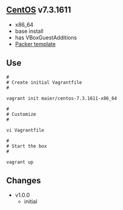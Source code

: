 ## [CentOS](http://centos.org) v7.3.1611

* x86_64
* base install
* has VBoxGuestAdditions
* [Packer template](https://github.com/maier/packer-templates/)

## Use

```
#
# Create initial Vagrantfile
#

vagrant init maier/centos-7.3.1611-x86_64

#
# Customize
#

vi Vagrantfile

#
# Start the box
#

vagrant up
```


## Changes

* v1.0.0
    * initial
